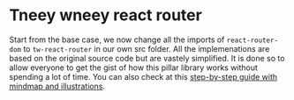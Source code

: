# Tneey wneey react router

Start from the base case, we now change all the imports of `react-router-dom` to `tw-react-router` in our own src folder. All the implemenations are based on the original source code but are vastely simplified. It is done so to allow everyone to get the gist of how this pillar library works without spending a lot of time. You can also check at this [step-by-step guide with mindmap and illustrations](https://jia-guo.medium.com/write-a-mini-react-router-dom-v5-336e402fa590).
